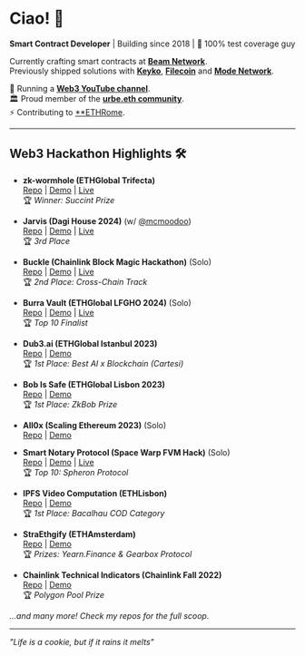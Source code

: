 # Ciao! 👋

**Smart Contract Developer** | Building since 2018 | 🤟 100% test coverage guy

Currently crafting smart contracts at [**Beam Network**](https://onbeam.com/).  
Previously shipped solutions with [**Keyko**](https://keyko.io/), [**Filecoin**](https://docs.filecoin.io/basics/how-storage-works/filecoin-plus) and [**Mode Network**](https://www.mode.network/).  

🎥 Running a [**Web3 YouTube channel**](https://www.youtube.com/@fabriziogianni7).  
🏛️ Proud member of the [**urbe.eth community**](https://twitter.com/urbeEth).  
⚡️ Contributing to [**ETHRome](https://ethrome.org/).  

---

## Web3 Hackathon Highlights 🛠️

- **zk-wormhole (ETHGlobal Trifecta)**  
  [Repo](https://github.com/builders-garden/zk-wormhole-monorepo/tree/main) | [Demo](https://ethglobal.com/showcase/zk-wormhole-7d6c3) | [Live](https://zk-wormhole-monorepo-git-main-buildersgarden.vercel.app/)  
  🏆 *Winner: Succint Prize*  

- **Jarvis (Dagi House 2024)** (w/ [@mcmoodoo](https://github.com/mcmoodoo))  
  [Repo](https://github.com/fabriziogianni7/Jarvis) | [Demo](https://www.youtube.com/watch?v=2keF5hi94xU) | [Live](https://jarvis-orpin-one.vercel.app/)  
  🏆 *3rd Place*  

- **Buckle (Chainlink Block Magic Hackathon)** (Solo)  
  [Repo](https://github.com/fabriziogianni7/buckle-app) | [Demo](https://www.youtube.com/watch?v=re0vhNG-GqE) | [Live](https://buckle-app.vercel.app/)  
  🏆 *2nd Place: Cross-Chain Track*  

- **Burra Vault (ETHGlobal LFGHO 2024)** (Solo)  
  [Repo](https://github.com/fabriziogianni7/Burra-Vault-LFGHO/tree/main) | [Demo](https://www.youtube.com/watch?v=tEKQqmg4-w8&t=1253s) | [Live](https://burra-vault-lfgho-434a41.spheron.app/)  
  🏆 *Top 10 Finalist*  

- **Dub3.ai (ETHGlobal Istanbul 2023)**  
  [Repo](https://github.com/fabriziogianni7/dub3) | [Demo](https://ethglobal.com/showcase/dub3-ai-h1riu)  
  🏆 *1st Place: Best AI x Blockchain (Cartesi)*  

- **Bob Is Safe (ETHGlobal Lisbon 2023)**  
  [Repo](https://github.com/fabriziogianni7/bob-is-safe) | [Demo](https://youtu.be/jQ2h1h95F5Q)  
  🏆 *1st Place: ZkBob Prize*  

- **All0x (Scaling Ethereum 2023)** (Solo)  
  [Repo](https://github.com/fabriziogianni7/All0x) | [Demo](https://youtu.be/pmzGyZu6NV8)  

- **Smart Notary Protocol (Space Warp FVM Hack)** (Solo)  
  [Repo](https://github.com/fabriziogianni7/Smart-Notary-Protocol) | [Demo](https://youtu.be/CYYsoPYDCes) | [Live](https://smart-notary-protocol.com/)  
  🏆 *Top 10: Spheron Protocol*  

- **IPFS Video Computation (ETHLisbon)**  
  [Repo](https://github.com/rickkdev/ipfs-video-computation-bacalhau) | [Demo](https://youtu.be/mluxGr8h2ic)  
  🏆 *1st Place: Bacalhau COD Category*  

- **StraEthgify (ETHAmsterdam)**  
  [Repo](https://github.com/fabriziogianni7/straEthgify) | [Demo](https://youtu.be/1xtfiZXh43c)  
  🏆 *Prizes: Yearn.Finance & Gearbox Protocol*  

- **Chainlink Technical Indicators (Chainlink Fall 2022)**  
  [Repo](https://github.com/ialberquilla/chainlink-technical-indicators) | [Demo](https://youtu.be/VAmiDG67CY8)  
  🏆 *Polygon Pool Prize*  

*...and many more! Check my repos for the full scoop.*

---

*"Life is a cookie, but if it rains it melts"*  
